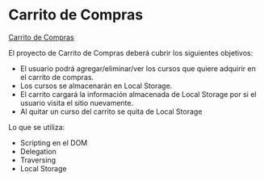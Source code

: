 # Carrito de Compras

[Carrito de Compras](https://adolfodelarosades.github.io/JS-Proyecto-02-CarritoCompra/)

El proyecto de Carrito de Compras deberá cubrir los siguientes objetivos:

* El usuario podrá agregar/eliminar/ver los cursos que quiere adquirir en el carrito de compras.
* Los cursos se almacenarán en Local Storage.
* El carrito cargará la información almacenada de Local Storage por si el usuario visita el sitio nuevamente.
* Al quitar un curso del carrito se quita de Local Storage

Lo que se utiliza:

* Scripting en el DOM
* Delegation
* Traversing
* Local Storage